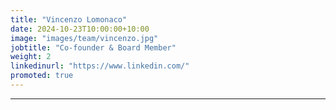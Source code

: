 ```yaml
---
title: "Vincenzo Lomonaco"
date: 2024-10-23T10:00:00+10:00
image: "images/team/vincenzo.jpg"
jobtitle: "Co-founder & Board Member"
weight: 2
linkedinurl: "https://www.linkedin.com/"
promoted: true
---
```



---
